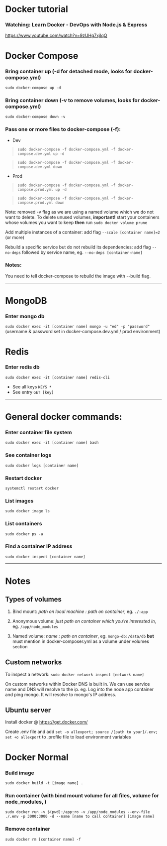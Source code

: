 # Docker tutorial
### Watching: Learn Docker - DevOps with Node.js & Express
https://www.youtube.com/watch?v=9zUHg7xjIqQ

# Docker Compose
### Bring container up (-d for detached mode, looks for docker-compose.yml)

`sudo docker-compose up -d`

### Bring container down (-v to remove volumes, looks for docker-compose.yml)

`sudo docker-compose down -v`

### Pass one or more files to docker-compose (-f):
- Dev
>  `sudo docker-compose -f docker-compose.yml -f docker-compose.dev.yml up -d`

> `sudo docker-compose -f docker-compose.yml -f docker-compose.dev.yml down`
- Prod
> `sudo docker-compose -f docker-compose.yml -f docker-compose.prod.yml up -d`

> `sudo docker-compose -f docker-compose.yml -f docker-compose.prod.yml down`

Note: removed -v flag as we are using a named volume which we do not want to delete. To delete unused volumes, **important!** start your containers whose volumes you want to keep **then** run `sudo docker volume prune`

Add multiple instances of a container: add flag `--scale [container name]=2` (or more)

Rebuild a specific service but do not rebuild its dependencies: add flag `--no-deps` followed by service name, eg. `--no-deps [container-name]`


### Notes:
You need to tell docker-compose to rebuild the image with --build flag.

---
# MongoDB
### Enter mongo db
`sudo docker exec -it [container name] mongo -u "ed" -p "password"` (username & password set in docker-compose.dev.yml / prod environment)

# Redis
### Enter redis db
`sudo docker exec -it [container name] redis-cli`

- See all keys `KEYS *`
- See entry `GET [key]`

---
# General docker commands:
### Enter container file system
`sudo docker exec -it [container name] bash`

### See container logs
`sudo docker logs [container name]`

### Restart docker
`systemctl restart docker`

### List images
`sudo docker image ls`

### List containers
`sudo docker ps -a`

### Find a container IP address
`sudo docker inspect [container name]`

---
# Notes
## Types of volumes
1. Bind mount:
_path on local machine : path on container_, eg. `./:app`
2. Anonymous volume:
_just path on container which you're interested in_, eg. `/app/node_modules`

3. Named volume: 
_name : path on container_, eg. `mongo-db:/data/db` **but** must mention in docker-composer.yml as a volume under volumes section

## Custom networks
To inspect a network:
`sudo docker network inspect [network name]`

On custom networks within Docker DNS is built in. We can use service name and DNS will resolve to the ip. eg. Log into the node app container and ping mongo. It will resolve to mongo's IP address.

## Ubuntu server

Install docker @ https://get.docker.com/

Create .env file and add `set -o allexport; source /[path to your]/.env; set +o allexport` to .profile file to load environment variables

# Docker Normal
### Build image
`sudo docker build -t [image name] .`

### Run container (with bind mount volume for all files, volume for node_modules, )

`sudo docker run -v $(pwd):/app:ro -v /app/node_modules --env-file ./.env -p 3000:3000 -d --name [name to call container] [image name]`

### Remove container
`sudo docker rm [container name] -f`
